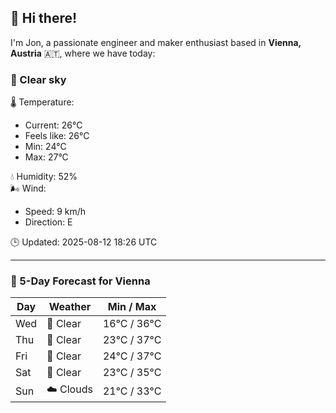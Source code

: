 ## 👋 Hi there!

I'm Jon, a passionate engineer and maker enthusiast based in **Vienna, Austria** 🇦🇹, where we have today:

### 🌙 Clear sky 

🌡️ Temperature: 
* Current: 26°C
* Feels like: 26°C
* Min: 24°C 
* Max: 27°C  

💧 Humidity: 52%  
🌬️ Wind: 
* Speed: 9 km/h 
* Direction: E  

🕒 Updated: 2025-08-12 18:26 UTC

---

### 📅 5-Day Forecast for Vienna

| Day | Weather | Min / Max |
|-----|---------|------------|
| Wed | 🌙 Clear | 16°C / 36°C |
| Thu | 🌙 Clear | 23°C / 37°C |
| Fri | 🌙 Clear | 24°C / 37°C |
| Sat | 🌙 Clear | 23°C / 35°C |
| Sun | ☁️ Clouds | 21°C / 33°C |
